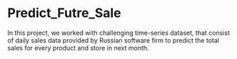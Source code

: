 ﻿# Predict_Futre_Sale

In this project, we worked with challenging time-series dataset, that consist of daily sales data provided by Russian software firm to predict the total sales for every product and store in next month. 
